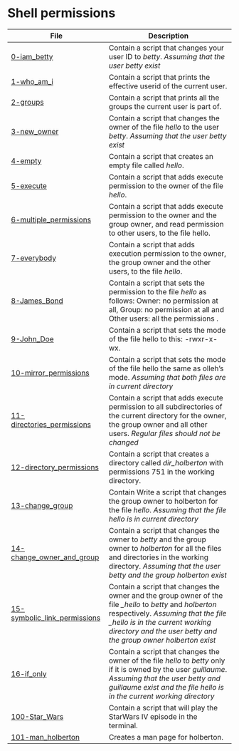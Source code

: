 # Shell permissions

**File** | **Description**
--- | ---
[0-iam_betty](https://github.com/Jenni-Foued/holberton-system_engineering-devops/blob/master/0x01-shell_permissions/0-iam_betty) | Contain a script that changes your user ID to *betty*. *Assuming that the user betty exist*
[1-who_am_i](https://github.com/Jenni-Foued/holberton-system_engineering-devops/blob/master/0x01-shell_permissions/1-who_am_i) | Contain a script that prints the effective userid of the current user.
[2-groups](https://github.com/Jenni-Foued/holberton-system_engineering-devops/blob/master/0x01-shell_permissions/2-groups) | Contain a script that prints all the groups the current user is part of.
[3-new_owner](https://github.com/Jenni-Foued/holberton-system_engineering-devops/blob/master/0x01-shell_permissions/3-new_owner) | Contain a script that changes the owner of the file *hello* to the user *betty*. *Assuming that the user betty exist*
[4-empty](https://github.com/Jenni-Foued/holberton-system_engineering-devops/blob/master/0x01-shell_permissions/4-empty) | Contain a script that creates an empty file called *hello*.
[5-execute](https://github.com/Jenni-Foued/holberton-system_engineering-devops/blob/master/0x01-shell_permissions/5-execute) | Contain a script that adds execute permission to the owner of the file *hello*.
[6-multiple_permissions](https://github.com/Jenni-Foued/holberton-system_engineering-devops/blob/master/0x01-shell_permissions/6-multiple_permissions) | Contain a script that adds execute permission to the owner and the group owner, and read permission to other users, to the file hello.
[7-everybody](https://github.com/Jenni-Foued/holberton-system_engineering-devops/blob/master/0x01-shell_permissions/7-everybody) | Contain  a script that adds execution permission to the owner, the group owner and the other users, to the file *hello*.
[8-James_Bond](https://github.com/Jenni-Foued/holberton-system_engineering-devops/blob/master/0x01-shell_permissions/8-James_Bond) | Contain a script that sets the permission to the file *hello* as follows: Owner: no permission at all, Group: no permission at all and Other users: all the permissions .
[9-John_Doe](https://github.com/Jenni-Foued/holberton-system_engineering-devops/blob/master/0x01-shell_permissions/9-Jhon_Doe) | Contain a script that sets the mode of the file hello to this: -rwxr-x-wx.
[10-mirror_permissions](https://github.com/Jenni-Foued/holberton-system_engineering-devops/blob/master/0x01-shell_permissions/10-mirror_permissions) | Contain a script that sets the mode of the file hello the same as olleh’s mode. *Assuming that both files are in current directory*
[11-directories_permissions](https://github.com/Jenni-Foued/holberton-system_engineering-devops/blob/master/0x01-shell_permissions/11-directories_permissions) | Contain a script that adds execute permission to all subdirectories of the current directory for the owner, the group owner and all other users. *Regular files should not be changed*
[12-directory_permissions](https://github.com/Jenni-Foued/holberton-system_engineering-devops/blob/master/0x01-shell_permissions/12-directory_permissions) | Contain  a script that creates a directory called *dir_holberton* with permissions 751 in the working directory.
[13-change_group](https://github.com/Jenni-Foued/holberton-system_engineering-devops/blob/master/0x01-shell_permissions/13-change_group) | Contain Write a script that changes the group owner to holberton for the file *hello*. *Assuming that the file hello is in current directory*
[14-change_owner_and_group](https://github.com/Jenni-Foued/holberton-system_engineering-devops/blob/master/0x01-shell_permissions/14-change_owner_and_group) | Contain  a script that changes the owner to *betty* and the group owner to *holberton* for all the files and directories in the working directory. *Assuming that the user betty and the group holberton exist*
[15-symbolic_link_permissions](https://github.com/Jenni-Foued/holberton-system_engineering-devops/blob/master/0x01-shell_permissions/15-symbolic_link_permissions) | Contain a script that changes the owner and the group owner of the file *_hello* to *betty* and *holberton* respectively. *Assuming that the file _hello is in the current working directory and the user betty and the group owner holberton exist*
[16-if_only](https://github.com/Jenni-Foued/holberton-system_engineering-devops/blob/master/0x01-shell_permissions/16-if_only) | Contain a script that changes the owner of the file *hello* to *betty* only if it is owned by the user *guillaume*. *Assuming that the user betty and guillaume exist and the file hello is in the current working directory*
[100-Star_Wars](https://github.com/Jenni-Foued/holberton-system_engineering-devops/blob/master/0x01-shell_permissions/100-Star_Wars) | Contain a script that will play the StarWars IV episode in the terminal.
[101-man_holberton](https://github.com/Jenni-Foued/holberton-system_engineering-devops/blob/master/0x01-shell_permissions/101-man_holberton) | Creates a man page for holberton.
